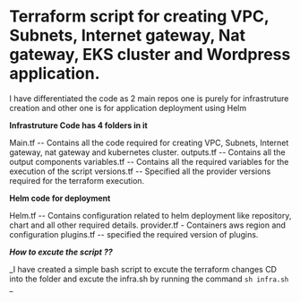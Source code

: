 # Terraform script for creating VPC, Subnets, Internet gateway, Nat gateway, EKS cluster and Wordpress application. 

I have differentiated the code as 2 main repos one is purely for infrastruture creation and other one is for application deployment using Helm 

**Infrastruture Code has 4 folders in it** 

Main.tf -- Contains all the code required for creating VPC, Subnets, Internet gateway, nat gateway and kubernetes cluster.
outputs.tf -- Contains all the output components 
variables.tf -- Contains all the required variables for the execution of the script 
versions.tf -- Specified all the provider versions required for the terraform execution. 

**Helm code for deployment** 

Helm.tf -- Contains configuration related to helm deployment like repository, chart and all other required details. 
provider.tf - Containers aws region and configuration 
plugins.tf -- specified the required version of plugins. 

_**How to excute the script ??**_

_I have created a simple bash script to excute the terraform changes CD into the folder and excute the infra.sh by running the command `sh infra.sh` _




